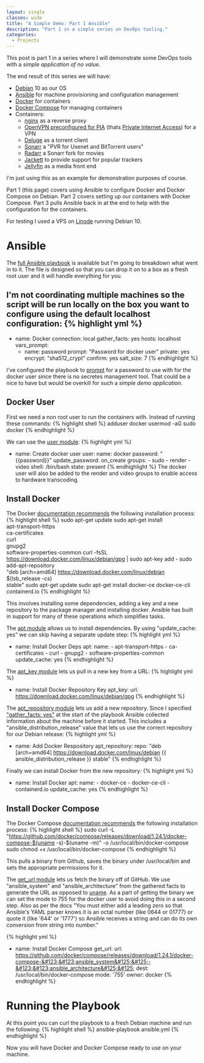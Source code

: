 ```yaml
---
layout: single
classes: wide
title: "A Simple Demo: Part 1 Ansible"
description: "Part 1 in a simple series on DevOps tooling."
categories:
  - Projects
---
```

This post is part 1 in a series where I will demonstrate some DevOps tools with a *simple application of no value*.

The end result of this series we will have:
  * [Debian](https://www.debian.org/) 10 as our OS
  * [Ansible](https://www.ansible.com/) for machine provisioning and configuration management
  * [Docker](https://www.docker.com/)  for containers
  * [Docker Compose](https://docs.docker.com/compose/) for managing containers
  * Containers:
    * [nginx](https://hub.docker.com/_/nginx) as a reverse proxy
    * [OpenVPN preconfigured for PIA](https://hub.docker.com/r/qmcgaw/private-internet-access/) (thats [Private Internet Access](https://www.privateinternetaccess.com/)) for a VPN
    * [Deluge](https://hub.docker.com/r/linuxserver/deluge) as a torrent client
    * [Sonarr](https://hub.docker.com/r/linuxserver/sonarr/) a "PVR for Usenet and BitTorrent users"
    * [Radarr](https://hub.docker.com/r/linuxserver/radarr/) a Sonarr fork for movies
    * [Jackett](https://hub.docker.com/r/linuxserver/jackett/) to provide support for popular trackers
    * [Jellyfin](https://hub.docker.com/r/jellyfin/jellyfin/) as a media front end

I'm just using this as an example for demonstration purposes of course.

Part 1 (this page) covers using Ansible to configure Docker and Docker Compose on Debian.
Part 2 covers setting up our containers with Docker Compose.
Part 3 pulls Ansible back in at the end to help with the configuration for the containers.

For testing I used a VPS on [Linode](https://www.linode.com/) running Debian 10.

# Ansible
The [full Ansible playbook](https://github.com/ciferkey/media/blob/master/ansible.yml) is available but I'm going to breakdown what went in to it. The file is designed so that you can drop it on to a box as a fresh root user and it will handle everything for you.

I'm not coordinating multiple machines so the script will be run locally on the box you want to configure using the default localhost configuration:
{% highlight yml %}
---

  - name: Docker
    connection: local
    gather_facts: yes
    hosts: localhost
    vars_prompt:
      - name: password
        prompt: "Password for docker user"
        private: yes
        encrypt: "sha512_crypt"
        confirm: yes
        salt_size: 7
{% endhighlight %}

I've configured the playbook to [prompt](https://docs.ansible.com/ansible/latest/user_guide/playbooks_prompts.html) for a password to use with for the docker user since there is no secretes management tool. That could be a nice to have but would be overkill for such a *simple demo application*.


## Docker User
First we need a non root user to run the containers with. Instead of running these commands:
{% highlight shell %}
adduser docker
usermod -aG sudo docker
{% endhighlight %}

We can use the [user module](https://docs.ansible.com/ansible/latest/modules/user_module.html):
{% highlight yml %}
  - name: Create docker user
    user:
        name: docker
        password: "{{password}}"
        update_password: on_create
        groups:
            - sudo
            - render
            - video
        shell: /bin/bash
        state: present
{% endhighlight %}
The docker user will also be added to the render and video groups to enable access to hardware transcoding.

## Install Docker

The Docker [documentation recommends](https://docs.docker.com/install/linux/docker-ce/debian/) the following installation process:
{% highlight shell %}
sudo apt-get update
sudo apt-get install \
    apt-transport-https \
    ca-certificates \
    curl \
    gnupg2 \
    software-properties-common
curl -fsSL https://download.docker.com/linux/debian/gpg | sudo apt-key add -
sudo add-apt-repository \
   "deb [arch=amd64] https://download.docker.com/linux/debian \
   $(lsb_release -cs) \
   stable"
sudo apt-get update
sudo apt-get install docker-ce docker-ce-cli containerd.io
{% endhighlight %}

This involves installing some dependencies, adding a key and a new repository to the package manager and installing docker. Ansible has built in support for many of these operations which simplifies tasks.

The [apt module](https://docs.ansible.com/ansible/latest/modules/apt_module.html) allows us to install dependencies. By using "update_cache: yes" we can skip having a separate update step:
{% highlight yml %}
  - name: Install Docker Deps
    apt:
        name:
            - apt-transport-https
            - ca-certificates
            - curl
            - gnupg2
            - software-properties-common
        update_cache: yes
{% endhighlight %}

The [apt_key module](https://manpages.ubuntu.com/manpages/bionic/man8/apt-key.8.html) lets us pull in a new key from a URL:
{% highlight yml %}
  - name: Install Docker Repository Key
    apt_key:
        url: https://download.docker.com/linux/debian/gpg
{% endhighlight %}

The [apt_repository module](https://docs.ansible.com/ansible/latest/modules/apt_repository_module.html) lets us add a new repository. Since I specified ["gather_facts: yes"](https://docs.ansible.com/ansible/latest/modules/gather_facts_module.html) at the start of the playbook Ansible collected information about the machine before it started. This includes a "ansible_distribution_release" value that lets us use the correct repository for our Debian release:
{% highlight yml %}
- name: Add Docker Respository
apt_repository:
    repo: "deb [arch=amd64] https://download.docker.com/linux/debian &#123;&#123; ansible_distribution_release &#125;&#125; stable"
{% endhighlight %}


Finally we can install Docker from the new repository:
{% highlight yml %}
- name: Install Docker
    apt:
        name:
            - docker-ce
            - docker-ce-cli
            - containerd.io
        update_cache: yes
{% endhighlight %}

## Install Docker Compose
The Docker Compose [documentation recommends](https://docs.docker.com/compose/install/) the following installation process:
{% highlight shell %}
sudo curl -L "https://github.com/docker/compose/releases/download/1.24.1/docker-compose-$(uname -s)-$(uname -m)" -o /usr/local/bin/docker-compose
sudo chmod +x /usr/local/bin/docker-compose
{% endhighlight %}

This pulls a binary from Github, saves the binary under /usr/local/bin and sets the appropriate permissions for it.

The [get_url module](https://docs.ansible.com/ansible/latest/modules/get_url_module.html) lets us fetch the binary off of GitHub. We use "ansible_system" and "ansible_architecture" from the gathered facts to generate the URL as opposed to [uname](http://man7.org/linux/man-pages/man2/uname.2.html). As a part of getting the binary we can set the mode to 755 for the docker user to avoid doing this in a second step. Also as per the docs "You must either add a leading zero so that Ansible's YAML parser knows it is an octal number (like 0644 or 01777) or quote it (like '644' or '1777') so Ansible receives a string and can do its own conversion from string into number."

{% highlight yml %}
  - name: Install Docker Compose
    get_url:
        url: https://github.com/docker/compose/releases/download/1.24.1/docker-compose-&#123;&#123;ansible_system&#125;&#125;-&#123;&#123;ansible_architecture&#125;&#125;
        dest: /usr/local/bin/docker-compose
        mode: '755'
        owner: docker
{% endhighlight %}

# Running the Playbook
At this point you can curl the playbook to a fresh Debian machine and run the following:
{% highlight shell %}
ansible-playbook ansible.yml
{% endhighlight %}

Now you will have Docker and Docker Compose ready to use on your machine.

